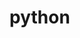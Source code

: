 # python

<!-- - [断言和异常](./断言和异常.md)
- [自定义函数的特殊属性](./自定义函数的特殊属性.md)
- [code slice](./code_slice.md)
- [package](./package.md) -->

<!-- ## new
- [xxx](www.baidu.com)
- [百度](https://www.baidu.com) -->
